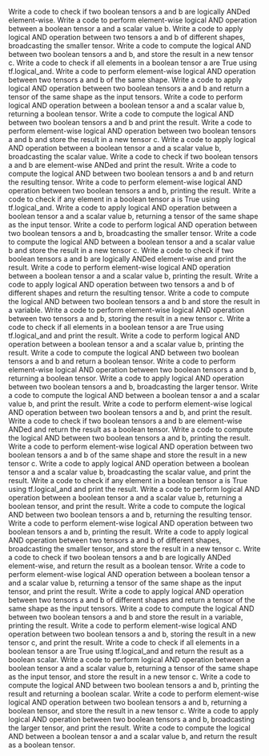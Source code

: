 Write a code to check if two boolean tensors a and b are logically ANDed element-wise.
Write a code to perform element-wise logical AND operation between a boolean tensor a and a scalar value b.
Write a code to apply logical AND operation between two tensors a and b of different shapes, broadcasting the smaller tensor.
Write a code to compute the logical AND between two boolean tensors a and b, and store the result in a new tensor c.
Write a code to check if all elements in a boolean tensor a are True using tf.logical_and.
Write a code to perform element-wise logical AND operation between two tensors a and b of the same shape.
Write a code to apply logical AND operation between two boolean tensors a and b and return a tensor of the same shape as the input tensors.
Write a code to perform logical AND operation between a boolean tensor a and a scalar value b, returning a boolean tensor.
Write a code to compute the logical AND between two boolean tensors a and b and print the result.
Write a code to perform element-wise logical AND operation between two boolean tensors a and b and store the result in a new tensor c.
Write a code to apply logical AND operation between a boolean tensor a and a scalar value b, broadcasting the scalar value.
Write a code to check if two boolean tensors a and b are element-wise ANDed and print the result.
Write a code to compute the logical AND between two boolean tensors a and b and return the resulting tensor.
Write a code to perform element-wise logical AND operation between two boolean tensors a and b, printing the result.
Write a code to check if any element in a boolean tensor a is True using tf.logical_and.
Write a code to apply logical AND operation between a boolean tensor a and a scalar value b, returning a tensor of the same shape as the input tensor.
Write a code to perform logical AND operation between two boolean tensors a and b, broadcasting the smaller tensor.
Write a code to compute the logical AND between a boolean tensor a and a scalar value b and store the result in a new tensor c.
Write a code to check if two boolean tensors a and b are logically ANDed element-wise and print the result.
Write a code to perform element-wise logical AND operation between a boolean tensor a and a scalar value b, printing the result.
Write a code to apply logical AND operation between two tensors a and b of different shapes and return the resulting tensor.
Write a code to compute the logical AND between two boolean tensors a and b and store the result in a variable.
Write a code to perform element-wise logical AND operation between two tensors a and b, storing the result in a new tensor c.
Write a code to check if all elements in a boolean tensor a are True using tf.logical_and and print the result.
Write a code to perform logical AND operation between a boolean tensor a and a scalar value b, printing the result.
Write a code to compute the logical AND between two boolean tensors a and b and return a boolean tensor.
Write a code to perform element-wise logical AND operation between two boolean tensors a and b, returning a boolean tensor.
Write a code to apply logical AND operation between two boolean tensors a and b, broadcasting the larger tensor.
Write a code to compute the logical AND between a boolean tensor a and a scalar value b, and print the result.
Write a code to perform element-wise logical AND operation between two boolean tensors a and b, and print the result.
Write a code to check if two boolean tensors a and b are element-wise ANDed and return the result as a boolean tensor.
Write a code to compute the logical AND between two boolean tensors a and b, printing the result.
Write a code to perform element-wise logical AND operation between two boolean tensors a and b of the same shape and store the result in a new tensor c.
Write a code to apply logical AND operation between a boolean tensor a and a scalar value b, broadcasting the scalar value, and print the result.
Write a code to check if any element in a boolean tensor a is True using tf.logical_and and print the result.
Write a code to perform logical AND operation between a boolean tensor a and a scalar value b, returning a boolean tensor, and print the result.
Write a code to compute the logical AND between two boolean tensors a and b, returning the resulting tensor.
Write a code to perform element-wise logical AND operation between two boolean tensors a and b, printing the result.
Write a code to apply logical AND operation between two tensors a and b of different shapes, broadcasting the smaller tensor, and store the result in a new tensor c.
Write a code to check if two boolean tensors a and b are logically ANDed element-wise, and return the result as a boolean tensor.
Write a code to perform element-wise logical AND operation between a boolean tensor a and a scalar value b, returning a tensor of the same shape as the input tensor, and print the result.
Write a code to apply logical AND operation between two tensors a and b of different shapes and return a tensor of the same shape as the input tensors.
Write a code to compute the logical AND between two boolean tensors a and b and store the result in a variable, printing the result.
Write a code to perform element-wise logical AND operation between two boolean tensors a and b, storing the result in a new tensor c, and print the result.
Write a code to check if all elements in a boolean tensor a are True using tf.logical_and and return the result as a boolean scalar.
Write a code to perform logical AND operation between a boolean tensor a and a scalar value b, returning a tensor of the same shape as the input tensor, and store the result in a new tensor c.
Write a code to compute the logical AND between two boolean tensors a and b, printing the result and returning a boolean scalar.
Write a code to perform element-wise logical AND operation between two boolean tensors a and b, returning a boolean tensor, and store the result in a new tensor c.
Write a code to apply logical AND operation between two boolean tensors a and b, broadcasting the larger tensor, and print the result.
Write a code to compute the logical AND between a boolean tensor a and a scalar value b, and return the result as a boolean tensor.